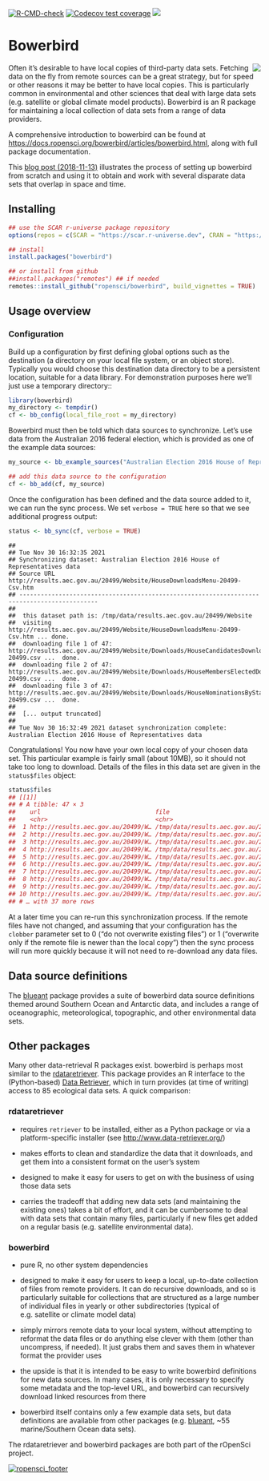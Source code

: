 
<!-- README.md is generated from README.Rmd. Please edit that file -->

<!-- badges: start -->

[![R-CMD-check](https://github.com/ropensci/bowerbird/actions/workflows/R-CMD-check.yaml/badge.svg)](https://github.com/ropensci/bowerbird/actions/workflows/R-CMD-check.yaml)
[![Codecov test
coverage](https://codecov.io/gh/ropensci/bowerbird/branch/master/graph/badge.svg)](https://codecov.io/gh/ropensci/bowerbird?branch=master)
[![](https://badges.ropensci.org/139_status.svg)](https://github.com/ropensci/onboarding/issues/139)
<!-- badges: end -->

# Bowerbird

<img align="right" src="https://rawgit.com/ropensci/bowerbird/master/inst/extdata/bowerbird.svg" />

Often it’s desirable to have local copies of third-party data sets.
Fetching data on the fly from remote sources can be a great strategy,
but for speed or other reasons it may be better to have local copies.
This is particularly common in environmental and other sciences that
deal with large data sets (e.g. satellite or global climate model
products). Bowerbird is an R package for maintaining a local collection
of data sets from a range of data providers.

A comprehensive introduction to bowerbird can be found at
<https://docs.ropensci.org/bowerbird/articles/bowerbird.html>, along
with full package documentation.

This [blog post (2018-11-13)](https://ropensci.org/blog/2018/11/13/antarctic/)
illustrates the process of setting up bowerbird from scratch and using
it to obtain and work with several disparate data sets that overlap in
space and time.

## Installing

``` r
## use the SCAR r-universe package repository
options(repos = c(SCAR = "https://scar.r-universe.dev", CRAN = "https://cloud.r-project.org"))

## install
install.packages("bowerbird")

## or install from github
##install.packages("remotes") ## if needed
remotes::install_github("ropensci/bowerbird", build_vignettes = TRUE)
```

## Usage overview

### Configuration

Build up a configuration by first defining global options such as the
destination (a directory on your local file system, or an object store).
Typically you would choose this destination data directory to be a
persistent location, suitable for a data library. For demonstration
purposes here we’ll just use a temporary directory::

``` r
library(bowerbird)
my_directory <- tempdir()
cf <- bb_config(local_file_root = my_directory)
```

Bowerbird must then be told which data sources to synchronize. Let’s use
data from the Australian 2016 federal election, which is provided as one
of the example data sources:

``` r
my_source <- bb_example_sources("Australian Election 2016 House of Representatives data")

## add this data source to the configuration
cf <- bb_add(cf, my_source)
```

Once the configuration has been defined and the data source added to it,
we can run the sync process. We set `verbose = TRUE` here so that we see
additional progress output:

``` r
status <- bb_sync(cf, verbose = TRUE)
```

    ##  
    ## Tue Nov 30 16:32:35 2021 
    ## Synchronizing dataset: Australian Election 2016 House of Representatives data 
    ## Source URL http://results.aec.gov.au/20499/Website/HouseDownloadsMenu-20499-Csv.htm 
    ## -------------------------------------------------------------------------------------------- 
    ##  
    ##  this dataset path is: /tmp/data/results.aec.gov.au/20499/Website 
    ##  visiting http://results.aec.gov.au/20499/Website/HouseDownloadsMenu-20499-Csv.htm ... done. 
    ##  downloading file 1 of 47: http://results.aec.gov.au/20499/Website/Downloads/HouseCandidatesDownload-20499.csv ...  done. 
    ##  downloading file 2 of 47: http://results.aec.gov.au/20499/Website/Downloads/HouseMembersElectedDownload-20499.csv ...  done. 
    ##  downloading file 3 of 47: http://results.aec.gov.au/20499/Website/Downloads/HouseNominationsByStateDownload-20499.csv ...  done. 
    ##  
    ##  [... output truncated] 
    ##  
    ## Tue Nov 30 16:32:49 2021 dataset synchronization complete: Australian Election 2016 House of Representatives data

Congratulations\! You now have your own local copy of your chosen data
set. This particular example is fairly small (about 10MB), so it should
not take too long to download. Details of the files in this data set are
given in the `status$files` object:

``` r
status$files
## [[1]]
## # A tibble: 47 × 3
##    url                                file                               note   
##    <chr>                              <chr>                              <chr>  
##  1 http://results.aec.gov.au/20499/W… /tmp/data/results.aec.gov.au/2049… downlo…
##  2 http://results.aec.gov.au/20499/W… /tmp/data/results.aec.gov.au/2049… downlo…
##  3 http://results.aec.gov.au/20499/W… /tmp/data/results.aec.gov.au/2049… downlo…
##  4 http://results.aec.gov.au/20499/W… /tmp/data/results.aec.gov.au/2049… downlo…
##  5 http://results.aec.gov.au/20499/W… /tmp/data/results.aec.gov.au/2049… downlo…
##  6 http://results.aec.gov.au/20499/W… /tmp/data/results.aec.gov.au/2049… downlo…
##  7 http://results.aec.gov.au/20499/W… /tmp/data/results.aec.gov.au/2049… downlo…
##  8 http://results.aec.gov.au/20499/W… /tmp/data/results.aec.gov.au/2049… downlo…
##  9 http://results.aec.gov.au/20499/W… /tmp/data/results.aec.gov.au/2049… downlo…
## 10 http://results.aec.gov.au/20499/W… /tmp/data/results.aec.gov.au/2049… downlo…
## # … with 37 more rows
```

At a later time you can re-run this synchronization process. If the
remote files have not changed, and assuming that your configuration has
the `clobber` parameter set to 0 (“do not overwrite existing files”) or
1 (“overwrite only if the remote file is newer than the local copy”)
then the sync process will run more quickly because it will not need to
re-download any data files.

## Data source definitions

The [blueant](https://github.com/AustralianAntarcticDivision/blueant)
package provides a suite of bowerbird data source definitions themed
around Southern Ocean and Antarctic data, and includes a range of
oceanographic, meteorological, topographic, and other environmental data
sets.

## Other packages

Many other data-retrieval R packages exist. bowerbird is perhaps most
similar to the
[rdataretriever](https://cran.r-project.org/package=rdataretriever).
This package provides an R interface to the (Python-based) [Data
Retriever](http://www.data-retriever.org/), which in turn provides (at
time of writing) access to 85 ecological data sets. A quick comparison:

### rdataretriever

  - requires `retriever` to be installed, either as a Python package or
    via a platform-specific installer (see
    <http://www.data-retriever.org/>)

  - makes efforts to clean and standardize the data that it downloads,
    and get them into a consistent format on the user’s system

  - designed to make it easy for users to get on with the business of
    using those data sets

  - carries the tradeoff that adding new data sets (and maintaining the
    existing ones) takes a bit of effort, and it can be cumbersome to
    deal with data sets that contain many files, particularly if new
    files get added on a regular basis (e.g. satellite environmental
    data).

### bowerbird

  - pure R, no other system dependencies

  - designed to make it easy for users to keep a local, up-to-date
    collection of files from remote providers. It can do recursive
    downloads, and so is particularly suitable for collections that are
    structured as a large number of individual files in yearly or other
    subdirectories (typical of e.g. satellite or climate model data)

  - simply mirrors remote data to your local system, without attempting
    to reformat the data files or do anything else clever with them
    (other than uncompress, if needed). It just grabs them and saves
    them in whatever format the provider uses

  - the upside is that it is intended to be easy to write bowerbird
    definitions for new data sources. In many cases, it is only
    necessary to specify some metadata and the top-level URL, and
    bowerbird can recursively download linked resources from there

  - bowerbird itself contains only a few example data sets, but data
    definitions are available from other packages
    (e.g. [blueant](https://github.com/AustralianAntarcticDivision/blueant),
    \~55 marine/Southern Ocean data sets).

The rdataretriever and bowerbird packages are both part of the rOpenSci
project.

[![ropensci\_footer](https://ropensci.org/public_images/scar_footer.png)](https://ropensci.org)
